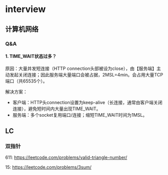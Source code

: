 # interview
## 计算机网络
### Q&A
#### 1. TIME_WAIT状态过多？
原因：大量并发短连接（HTTP connection头部被设为close），由【服务端】主动发起关闭连接；因此服务端大量端口会被占据，2MSL=4min。会占用大量TCP端口（共65535个）。

解决方案：
  * 客户端：HTTP头connection设置为keep-alive（长连接，通常由客户端关闭连接），避免短时间内大量出现TIME_WAIT。
  * 服务端：多个socket复用端口/连接；缩短TIME_WAIT时间为1MSL。


## LC
### 双指针
611: https://leetcode.com/problems/valid-triangle-number/

15: https://leetcode.com/problems/3sum/
